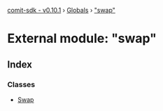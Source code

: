 [comit-sdk - v0.10.1](../README.md) › [Globals](../globals.md) › ["swap"](_swap_.md)

# External module: "swap"

## Index

### Classes

* [Swap](../classes/_swap_.swap.md)
